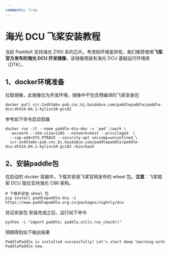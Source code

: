 ```yaml
---
comments: true
---
```


# 海光 DCU 飞桨安装教程

当前 PaddleX 支持海光 Z100 系列芯片。考虑到环境差异性，我们推荐使用<b>飞桨官方发布的海光 DCU 开发镜像</b>，该镜像预装有海光 DCU 基础运行环境库（DTK）。

## 1、docker环境准备
拉取镜像，此镜像仅为开发环境，镜像中不包含预编译的飞桨安装包

```
docker pull ccr-2vdh3abv-pub.cnc.bj.baidubce.com/paddlepaddle/paddle-dcu:dtk24.04.1-kylinv10-gcc82
```
参考如下命令启动容器

```
docker run -it --name paddle-dcu-dev -v `pwd`:/work \
  -w=/work --shm-size=128G --network=host --privileged  \
  --cap-add=SYS_PTRACE --security-opt seccomp=unconfined \
  ccr-2vdh3abv-pub.cnc.bj.baidubce.com/paddlepaddle/paddle-dcu:dtk24.04.1-kylinv10-gcc82 /bin/bash
```

## 2、安装paddle包
在启动的 docker 容器中，下载并安装飞桨官网发布的 wheel 包。<b>注意</b>：飞桨框架 DCU 版仅支持海光 C86 架构。

```
# 下载并安装 wheel 包
pip install paddlepaddle-dcu -i https://www.paddlepaddle.org.cn/packages/nightly/dcu
```
验证安装包 安装完成之后，运行如下命令

```
python -c "import paddle; paddle.utils.run_check()"
```
预期得到如下输出结果

```
PaddlePaddle is installed successfully! Let's start deep learning with PaddlePaddle now.
```
